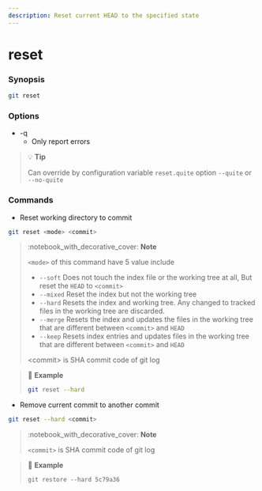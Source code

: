 ```yaml
---
description: Reset current HEAD to the specified state
---
```


# reset

### Synopsis

```bash
git reset
```

### Options

* \-q
  * Only report errors

> :bulb: **Tip**
>
> Can override by configuration variable `reset.quite` option `--quite` or `--no-quite`

### Commands

* Reset working directory to commit

```bash
git reset <mode> <commit>
```

> :notebook\_with\_decorative\_cover: **Note**
>
> `<mode>` of this command have 5 value include
>
> * `--soft` Does not touch the index file or the working tree at all, But reset the `HEAD` to `<commit>`
> * `--mixed` Reset the index but not the working tree
> * `--hard` Resets the index and working tree. Any changed to tracked files in the working tree are discarded.
> * `--merge` Resets the index and updates the files in the working tree that are different between `<commit>` and `HEAD`
> * `--keep` Resets index entries and updates files in the working tree that are different between `<commit>` and `HEAD`
>
> \<commit> is SHA commit code of git log

> :pencil: **Example**
>
> ```bash
> git reset --hard
> ```

* Remove current commit to another commit

```bash
git reset --hard <commit>
```

> :notebook\_with\_decorative\_cover: **Note**
>
> `<commit>` is SHA commit code of git log

> :pencil: **Example**
>
> ```
> git restore --hard 5c79a36
> ```
